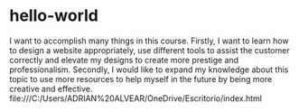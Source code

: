 # hello-world
I want to accomplish many things in this course. Firstly, I want to learn how to design a website appropriately, use different tools to assist the customer correctly and elevate my designs to create more prestige and professionalism. Secondly, I would like to expand my knowledge about this topic to use more resources to help myself in the future by being more creative and effective.
file:///C:/Users/ADRIAN%20ALVEAR/OneDrive/Escritorio/index.html